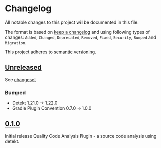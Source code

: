 # Changelog

All notable changes to this project will be documented in this file.

The format is based on [keep a changelog](http://keepachangelog.com/en/1.0.0/) and using following
types of changes: `Added`, `Changed`, `Deprecated`, `Removed`, `Fixed`, `Security`, `Bumped` and `Migration`.

This project adheres to [semantic versioning](http://semver.org/spec/v2.0.0.html).

## [Unreleased](https://github.com/bitfunk/gradle-plugins/releases/latest)

See [changeset](https://github.com/bitfunk/gradle-plugins/compare/plugin-quality-code-analysis@v0.1.0...main)

### Bumped

- Detekt 1.21.0 -> 1.22.0
- Gradle Plugin Convention 0.7.0 -> 1.0.0

## [0.1.0](https://github.com/bitfunk/gradle-plugins/releases/tag/plugin-quality-code-analysis@v0.1.0)

Initial release Quality Code Analysis Plugin - a source code analysis using detekt.
